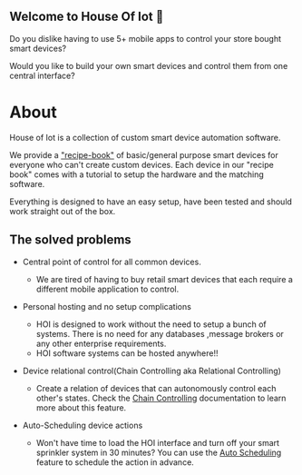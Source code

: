 ## Welcome to House Of Iot 👋
Do you dislike having to use 5+ mobile apps to control your store bought smart devices?

Would you like to build your own smart devices and control them from one central interface?

# About
House of Iot is a collection of custom smart device automation software.

We provide a ["recipe-book"](https://github.com/House-of-IoT/Tutorials) of basic/general purpose smart devices for everyone who can't create custom devices.
Each device in our "recipe book" comes with a tutorial to setup the hardware and the matching software.

Everything is designed to have an easy setup, have been tested and  should work straight out of the box.
## The solved problems
- Central point of control for all common devices.
    - We are tired of having to buy retail smart devices that each require a different mobile application to control.
    
- Personal hosting and no setup complications
    - HOI is designed to work without the need to setup a bunch of systems. 
    There is no need for any databases ,message brokers or any other enterprise requirements.
    - HOI software systems can be hosted anywhere!!
    
- Device relational control(Chain Controlling aka Relational Controlling)
    - Create a relation of devices that can autonomously control each other's states.
    Check the [Chain Controlling](https://github.com/House-of-IoT/HOI-GeneralServer/blob/master/Docs/ChainControlling.MD) 
    documentation to learn more about this feature.
    
- Auto-Scheduling device actions
  - Won't have time to load the HOI interface and turn off your smart sprinkler system in 30 minutes? You can use the 
  [Auto Scheduling](https://github.com/House-of-IoT/HOI-GeneralServer/blob/master/Docs/AutoScheduling.MD) feature to
  schedule the action in advance.

    


